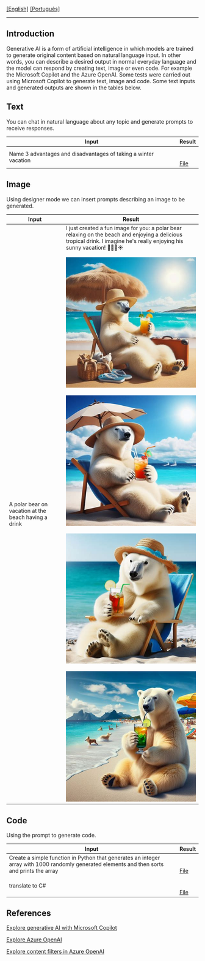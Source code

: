 [\[English\]](#Introduction) [\[Português\]](READMEP.md)
_______________________________________________________________________________________________________________________________________
## Introduction
Generative AI is a form of artificial intelligence in which models are trained to generate original content based on natural language input. In other words, you can describe a desired output in normal everyday language and the model can respond by creating text, image or even code. For example the Microsoft Copilot and the Azure OpenAI.
Some tests were carried out using Microsoft Copilot to generate text, image and code. Some text inputs and generated outputs are shown in the tables below.

## Text

You can chat in natural language about any topic and generate prompts to receive responses.

| Input                                      | Result                                | 
|---------------------------------------------|-----------------------------------------------|
|Name 3 advantages and disadvantages of taking a winter vacation | <br><br>[File](Output/Output1.md) |

## Image

Using designer mode we can insert prompts describing an image to be generated.

| Input                                      | Result                                 | 
|---------------------------------------------|-----------------------------------------------|
| A polar bear on vacation at the beach having a drink | I just created a fun image for you: a polar bear relaxing on the beach and enjoying a delicious tropical drink. I imagine he's really enjoying his sunny vacation! 🐻‍❄️🍹☀️<br><br> ![Image](Output/Output2.jpg)<br><br> ![Image](Output/Output3.jpg)<br><br> ![Image](Output/Output4.jpg)<br><br> ![Image](Output/Output5.jpg) | 

## Code

Using the prompt to generate code.

| Input                                      | Result                                 | 
|---------------------------------------------|-----------------------------------------------|
| Create a simple function in Python that generates an integer array with 1000 randomly generated elements and then sorts and prints the array | <br><br>[File](Output/Output6.md) |
| translate to C# | <br><br>[File](Output/Output7.md) |

## References

[Explore generative AI with Microsoft Copilot](https://microsoftlearning.github.io/mslearn-ai-fundamentals/Instructions/Labs/12-generative-ai.html)

[Explore Azure OpenAI](https://microsoftlearning.github.io/mslearn-ai-fundamentals/Instructions/Labs/13-azure-openai.html)

[Explore content filters in Azure OpenAI](https://microsoftlearning.github.io/mslearn-ai-fundamentals/Instructions/Labs/14-azure-openai-content-filters.html)
